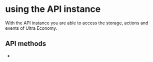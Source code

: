 # using the API instance

With the API instance you are able to access the storage, actions and events of Ultra Economy.

## API methods

- 
